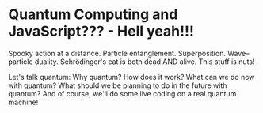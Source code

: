 # Quantum Computing and JavaScript??? - Hell yeah!!!

Spooky action at a distance. Particle entanglement. Superposition. Wave–particle duality. Schrödinger's cat is both dead AND alive. This stuff is nuts!

Let's talk quantum: Why quantum? How does it work? What can we do now with quantum? What should we be planning to do in the future with quantum? And of course, we'll do some live coding on a real quantum machine!

